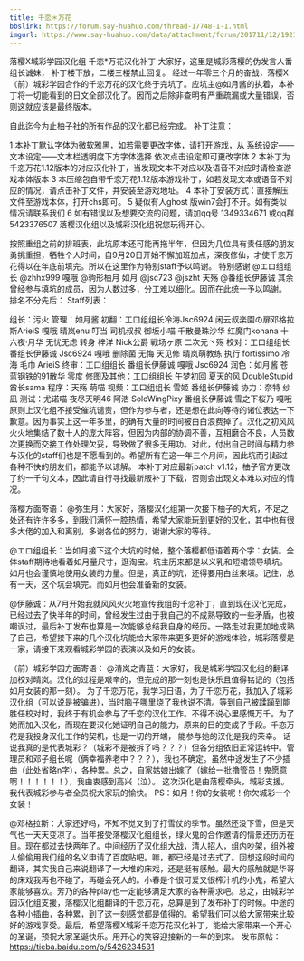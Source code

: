```yaml
---
title: 千恋＊万花
bbslink: https://forum.say-huahuo.com/thread-17748-1-1.html
imgurl: https://www.say-huahuo.com/data/attachment/forum/201711/12/192134q760b844or89rgk4.jpg
---
```


落樱X城彩学园汉化组 千恋*万花汉化补丁
大家好，这里是城彩落樱的伪发言人番组长诚妹，
补丁楼下放，二楼三楼禁止回复。
经过一年零三个月的奋战，落樱X（前）城彩学园合作的千恋万花的汉化终于完坑了。应坑主@如月酱的执着，本补丁将一切能看到的日文全部汉化了。因而之后除非查明有严重疏漏或大量错误，否则这就应该是最终版本。

自此迄今为止柚子社的所有作品的汉化都已经完成。
补丁注意：

1 本补丁默认字体为微软雅黑，如若需要更改字体，请打开游戏，从 系统设定——文本设定——文本栏透明度下方字体选择 依次点击设定即可更改字体
2 本补丁为千恋万花1.12版本的对应汉化补丁，当发现文本不对应以及语音不对应时请检查游戏本体版本
3 本压缩包自带千恋万花1.12版本游戏补丁，如若发现文本或语音不对应的情况，请点击补丁文件，并安装至游戏地址。
4 本补丁安装方式：直接解压文件至游戏本体，打开chs即可。
5 疑似有人ghost 版win7会打不开。如有类似情况请联系我们
6 如有错误以及想要交流的问题，请加qq号 1349334671 或qq群 5423376507 落樱汉化组以及城彩汉化组祝您玩得开心。

按照重组之前的排班表，此坑原本还可能再拖半年，但因为几位具有责任感的朋友勇挑重担，牺牲个人时间，自9月20日开始不懈加班加点，深夜修仙，才使千恋万花得以在年底前填完。所以在这里作为特别staff予以鸣谢。
特别感谢 @エロ组组长 @zhhx999 嘎哦 @驹形柚月 如月 @jsc723 @jszht 天殇 @番组长伊藤诚
其余曾经参与填坑的成员，因为人数过多，分工难以细化。因而在此统一予以鸣谢。
排名不分先后：
Staff列表：

组长：污火
管理：如月酱
初翻：工口组组长冷海Jsc6924 闲云叔楽園の扉邓格拉斯ArieiS 嘎哦 晴岚enu 叮当 司机叔叔 御坂小喵 千散曼珠沙华 红魔门konana 十六夜·月华 无忧无虑 转身 梓洋 Nick公爵 戦场ヶ原 二次元丶殇
校对：工口组组长 番组长伊藤诚 Jsc6924 嘎哦 删除菌 无悔 天见修 晴岚萌教练 执行 fortissimo 冷海 毛巾 ArieiS
终审：工口组组长 番组长伊藤诚 嘎哦 Jsc6924
润色：如月酱 苍蓝钢铁的91散华 零度
修图及其他：工口组组长 午梦初回 夏天的风 DoubleStupid 酋长sama
程序：天殇 萌喵
视频：工口组组长 雪姬 番组长伊藤诚
协力：奈特 纱凪
测试：尤诺喵 夜尽天明46 阿浩 SoloWingPixy 番组长伊藤诚 雪之下桜乃 嘎哦
原则上汉化组不接受催坑谴责，但作为参与者，还是想在此向等待的诸位表达一下歉意。因为事实上这一年多里，的确有大量的时间被白白浪费掉了。汉化之初风风火火地集结了数十人的庞大阵容，但因为内部的协调不善，互相磨合不良，人员数次更换而交接工作处理欠妥，导致做了很多无用功。对此，付出自己时间与精力参与汉化的staff们也是不愿看到的。希望所有在这一年三个月间，因此坑而引起过各种不快的朋友们，都能予以谅解。
本补丁对应最新patch v1.12，柚子官方更改了约一千句文本，因此请自行寻找最新版补丁下载，否则会出现文本难以对应的情况。

落樱方面寄语：
@弥生月：大家好，落樱汉化组第一次接下柚子的大坑，不足之处还有许许多多，到我们满怀一腔热情，希望大家能玩到更好的汉化，其中也有很多大佬的加入和离别，多谢各位的努力，谢谢大家的等待。

@エロ组组长：当如月接下这个大坑的时候，整个落樱都低语着两个字：女装。全体staff期待地看着如月量尺寸，逛淘宝。坑主历来都是以义乳和短裙领导填坑。如月也会谨慎地使用女装的力量。但是，真正的坑，还得要用白丝来填。记住，总有一天，这个坑会填完。而如月也会准备新的女装。

@伊藤诚：从7月开始我就风风火火地宣传我组的千恋补丁，直到现在汉化完成，已经过去了快半年的时间，曾经发生过由于我自己的不成熟导致的一些矛盾，也被嘲讽过，最后补丁发布也算是一次能够总结我自身的经历。一路走过我更加地成熟了自己，希望接下来的几个汉化坑能给大家带来更多更好的游戏体验，城彩落樱是一家，请接下来观看城彩学园的表演以及如月的女装。


（前）城彩学园方面寄语：
@清岚之青蓝：大家好，我是城彩学园汉化组的翻译加校对晴岚。汉化的过程是艰辛的，但完成的那一刻也是快乐且值得铭记的（包括如月女装的那一刻）。
为了千恋万花，我学习日语，为了千恋万花，我加入了城彩汉化组（可以说是被骗进），当时脑子哪里烧了我也说不清。等到自己被蹂躏到能胜任校对时，我终于有机会参与了千恋的汉化工作。不得不说心里感慨万千。为了她而加入汉化，而现在要汉化她证明自己的能力，原来的目的变成了手段。千恋万花是我投身汉化工作的契机，也是一切的开端， 能参与她的汉化是我的荣幸。
话说我真的是代表城彩？（城彩不是被拆了吗？？？）但各分组依旧正常运转中。管理员和邓子组长呢（俩幸福养老中？？？），我也不确定。虽然中途发生了不少插曲（此处省略n字），各种累。总之，自家姑娘出嫁了（嫁给一批撸管员！鬼愿意啊！！！！！！），我由衷感到高兴（泣）。
这次汉化是由落樱牵头，城彩支援。我代表城彩参与者全员祝大家玩的愉快。
PS：如月！你的女装呢！你欠城彩一个女装！

@邓格拉斯：大家还好吗，不知不觉又到了打雪仗的季节。虽然还没下雪，但是天气也一天天变凉了。当年接受落樱汉化组组长，绿火鬼的合作邀请的情景还历历在目。现在都过去快两年了。中间经历了汉化组大战，清人招人，组内吵架，组外被人偷偷用我们组的名义申请了百度贴吧。嘛，都已经是过去式了。回想这段时间的翻译，其实我自己来说翻译了一大堆的床戏，还是挺有感触。最大的感触就是华哥的床戏我再也不碰了，再碰会死人的。小春是个很可爱又很榨汁机的小鬼，希望大家能够喜欢。芳乃的各种play也一定能够满足大家的各种需求吧。总之，由城彩学园汉化组支援，落樱汉化组翻译的千恋万花，总算是到了发布补丁的时候。中途的各种小插曲，各种累，到了这一刻感觉都是值得的。希望我们可以给大家带来比较好的游戏享受。最后，希望落樱X城彩千恋万花汉化补丁，能给大家带来一个开心的圣诞，预祝大家圣诞快乐。用开心的笑容迎接新的一年的到来。
发布原帖：
https://tieba.baidu.com/p/5426234531<!--more-->
